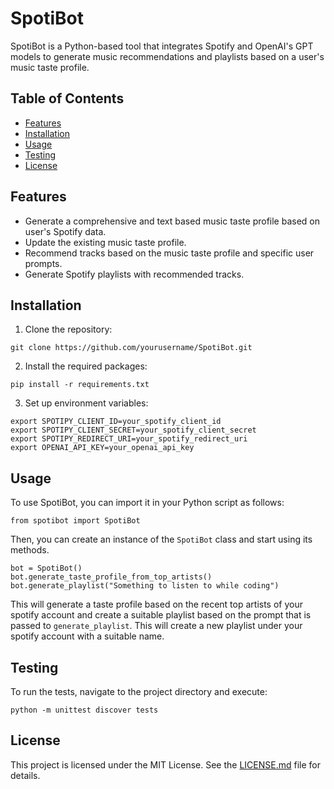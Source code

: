 
# SpotiBot

SpotiBot is a Python-based tool that integrates Spotify and OpenAI's GPT models to generate music recommendations and playlists based on a user's music taste profile.

## Table of Contents
- [Features](#features)
- [Installation](#installation)
- [Usage](#usage)
- [Testing](#testing)
- [License](#license)

## Features

- Generate a comprehensive and text based music taste profile based on user's Spotify data.
- Update the existing music taste profile.
- Recommend tracks based on the music taste profile and specific user prompts.
- Generate Spotify playlists with recommended tracks.

## Installation

1. Clone the repository:
```
git clone https://github.com/yourusername/SpotiBot.git
```

2. Install the required packages:
```
pip install -r requirements.txt
```

3. Set up environment variables:
```
export SPOTIPY_CLIENT_ID=your_spotify_client_id
export SPOTIPY_CLIENT_SECRET=your_spotify_client_secret
export SPOTIPY_REDIRECT_URI=your_spotify_redirect_uri
export OPENAI_API_KEY=your_openai_api_key
```

## Usage

To use SpotiBot, you can import it in your Python script as follows:

```
from spotibot import SpotiBot
```

Then, you can create an instance of the `SpotiBot` class and start using its methods.

```
bot = SpotiBot()
bot.generate_taste_profile_from_top_artists()
bot.generate_playlist("Something to listen to while coding")
```

This will generate a taste profile based on the recent top artists of your spotify account and create a suitable playlist based on the prompt that is passed to `generate_playlist`. This will create a new playlist under your spotify account with a suitable name.

## Testing

To run the tests, navigate to the project directory and execute:

```
python -m unittest discover tests
```

## License

This project is licensed under the MIT License. See the [LICENSE.md](LICENSE.md) file for details.


